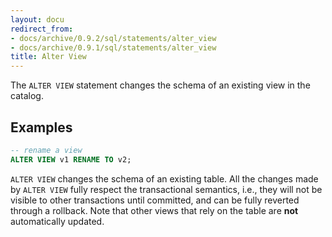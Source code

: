 ```yaml
---
layout: docu
redirect_from:
- docs/archive/0.9.2/sql/statements/alter_view
- docs/archive/0.9.1/sql/statements/alter_view
title: Alter View
---
```


The `ALTER VIEW` statement changes the schema of an existing view in the catalog.

## Examples

```sql
-- rename a view
ALTER VIEW v1 RENAME TO v2;
```

`ALTER VIEW` changes the schema of an existing table. All the changes made by `ALTER VIEW` fully respect the transactional semantics, i.e., they will not be visible to other transactions until committed, and can be fully reverted through a rollback. Note that other views that rely on the table are **not** automatically updated.